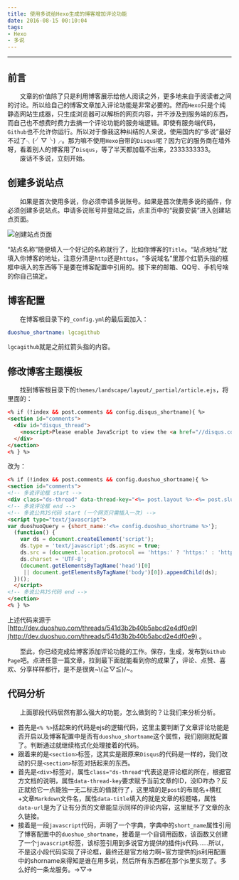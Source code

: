 ```yaml
---
title: 使用多说给Hexo生成的博客增加评论功能
date: 2016-08-15 00:10:04
tags:
- Hexo
- 多说
---
```


------------------------------

## 前言

　　文章的价值除了只是利用博客展示给他人阅读之外，更多地来自于阅读者之间的讨论。所以给自己的博客文章加入评论功能是非常必要的。然而`Hexo`只是个纯静态网站生成器，只生成浏览器可以解析的网页内容，并不涉及到服务端的东西，而自己也不想费时费力去搞一个评论功能的服务端逻辑。即使有服务端代码，`Github`也不允许你运行。所以对于像我这种纠结的人来说，使用国内的“多说”最好不过了╮(╯▽╰)╭。那为嘛不使用`Hexo`自带的`Disqus`呢？因为它的服务商在墙外呀，看着别人的博客用了`Disqus`，等了半天都加载不出来，2333333333。
　　废话不多说，立刻开始。

<!-- more -->

## 创建多说站点

　　如果是首次使用多说，你必须申请多说账号。如果是首次使用多说的插件，你必须创建多说站点。申请多说账号并登陆之后，点主页中的“我要安装”进入创建站点页面。

![创建站点页面](http://obw0x5bwh.bkt.clouddn.com/add-comments-for-blog-using-duoshuo/image/00.png)

“站点名称”随便填入一个好记的名称就行了，比如你博客的`Title`。“站点地址”就填入你博客的地址，注意分清是`http`还是`https`。“多说域名”里那个红箭头指的框框中填入的东西等下是要在博客配置中引用的。接下来的邮箱、QQ号、手机号啥的你自己搞定。

## 博客配置

　　在博客根目录下的`_config.yml`的最后面加入：
``` yml
duoshuo_shortname: lgcagithub
```
`lgcagithub`就是之前红箭头指的内容。

## 修改博客主题模板

　　找到博客根目录下的`themes/landscape/layout/_partial/article.ejs`，将里面的：
``` html
<% if (!index && post.comments && config.disqus_shortname){ %>
<section id="comments">
  <div id="disqus_thread">
    <noscript>Please enable JavaScript to view the <a href="//disqus.com/?ref_noscript">comments powered by Disqus.</a></noscript>
  </div>
</section>
<% } %>
```
改为：
``` html
<% if (!index && post.comments && config.duoshuo_shortname){ %>
<section id="comments">
<!-- 多说评论框 start -->
<div class="ds-thread" data-thread-key="<%= post.layout %>-<%= post.slug %>" data-title="<%= post.title %>" data-url="<%= page.permalink %>"></div>
<!-- 多说评论框 end -->
<!-- 多说公共JS代码 start (一个网页只需插入一次) -->
<script type="text/javascript">
var duoshuoQuery = {short_name:'<%= config.duoshuo_shortname %>'};
  (function() {
    var ds = document.createElement('script');
    ds.type = 'text/javascript';ds.async = true;
    ds.src = (document.location.protocol == 'https:' ? 'https:' : 'http:') + '//static.duoshuo.com/embed.js';
    ds.charset = 'UTF-8';
    (document.getElementsByTagName('head')[0] 
     || document.getElementsByTagName('body')[0]).appendChild(ds);
  })();
  </script>
<!-- 多说公共JS代码 end -->
</section>
<% } %>
```
上述代码来源于[http://dev.duoshuo.com/threads/541d3b2b40b5abcd2e4df0e9](http://dev.duoshuo.com/threads/541d3b2b40b5abcd2e4df0e9) 。

　　至此，你已经完成给博客添加评论功能的工作。保存，生成，发布到`Github Page`吧。点进任意一篇文章，拉到最下面就能看到你的成果了，评论、点赞、喜欢、分享样样都行，是不是很爽~\\(≧▽≦)/~。

## 代码分析

　　上面那段代码居然有那么强大的功能，怎么做到的？让我们来分析分析。
- 首先是`<% %>`括起来的代码是ejs的逻辑代码，这里主要判断了文章评论功能是否开启以及博客配置中是否有`duoshuo_shortname`这个属性，我们刚刚就配置了。判断通过就继续格式化处理接着的代码。
- 跟着来的是`<section>`标签，这其实是跟原来`Disqus`的代码是一样的，我们改动的只是`<section>`标签对括起来的东西。
- 首先是`<div>`标签对，属性`class="ds-thread"`代表这是评论框的所在，根据官方文档的说明，属性`data-thread-key`要求赋予当前文章的ID，没ID咋办？反正就给它一点能独一无二标志的值就行了，这里填的是`post`的布局名+横杠+文章`Markdown`文件名，属性`data-title`填入的就是文章的标题咯，属性`data-url`是为了让有分页的文章能显示同样的评论内容，这里赋予了文章的永久链接。
- 接着是一段`javascript`代码，声明了一个字典，字典中的`short_name`属性引用了博客配置中的`duoshuo_shortname`，接着是一个自调用函数，该函数又创建了一个`javascript`标签，该标签引用到多说官方提供的插件js代码......所以，不是这小段代码实现了评论框，最终还是官方给力啊~官方提供的js利用配置中的shorname来得知是谁在用多说，然后所有东西都在那个js里实现了。多么好的一条龙服务。→▽→
